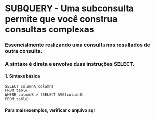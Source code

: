 # SUBQUERY - Uma subconsulta permite que você construa consultas complexas
### Essencialmente realizando uma consulta nos resultados de outra consulta.
### A sintaxe é direta e envolve duas instruções SELECT.

#### 1. Síntaxe básica
````
SELECT columnA,columnB 
FROM table 
WHERE columnB > (SELECT AVG(columnB) 
FROM table)
````
#### Para mais exemplos, verificar o arquivo sql
